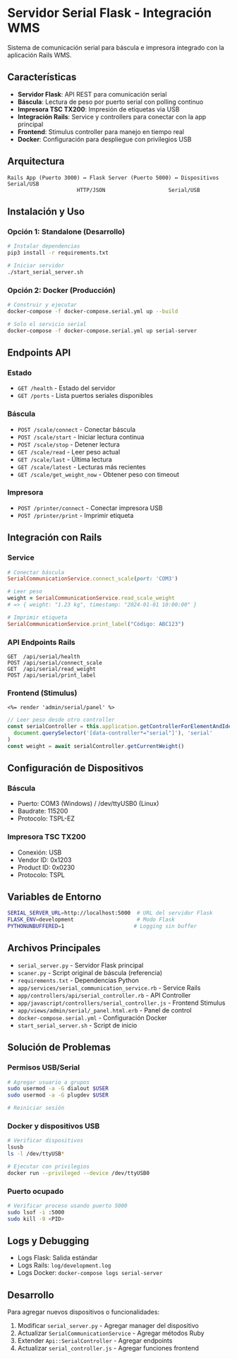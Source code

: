 # Servidor Serial Flask - Integración WMS

Sistema de comunicación serial para báscula e impresora integrado con la aplicación Rails WMS.

## Características

- **Servidor Flask**: API REST para comunicación serial
- **Báscula**: Lectura de peso por puerto serial con polling continuo
- **Impresora TSC TX200**: Impresión de etiquetas via USB
- **Integración Rails**: Service y controllers para conectar con la app principal
- **Frontend**: Stimulus controller para manejo en tiempo real
- **Docker**: Configuración para despliegue con privilegios USB

## Arquitectura

```
Rails App (Puerto 3000) ↔ Flask Server (Puerto 5000) ↔ Dispositivos Serial/USB
                      HTTP/JSON                    Serial/USB
```

## Instalación y Uso

### Opción 1: Standalone (Desarrollo)

```bash
# Instalar dependencias
pip3 install -r requirements.txt

# Iniciar servidor
./start_serial_server.sh
```

### Opción 2: Docker (Producción)

```bash
# Construir y ejecutar
docker-compose -f docker-compose.serial.yml up --build

# Solo el servicio serial
docker-compose -f docker-compose.serial.yml up serial-server
```

## Endpoints API

### Estado
- `GET /health` - Estado del servidor
- `GET /ports` - Lista puertos seriales disponibles

### Báscula
- `POST /scale/connect` - Conectar báscula
- `POST /scale/start` - Iniciar lectura continua
- `POST /scale/stop` - Detener lectura
- `GET /scale/read` - Leer peso actual
- `GET /scale/last` - Última lectura
- `GET /scale/latest` - Lecturas más recientes
- `GET /scale/get_weight_now` - Obtener peso con timeout

### Impresora
- `POST /printer/connect` - Conectar impresora USB
- `POST /printer/print` - Imprimir etiqueta

## Integración con Rails

### Service

```ruby
# Conectar báscula
SerialCommunicationService.connect_scale(port: 'COM3')

# Leer peso
weight = SerialCommunicationService.read_scale_weight
# => { weight: "1.23 kg", timestamp: "2024-01-01 10:00:00" }

# Imprimir etiqueta
SerialCommunicationService.print_label("Código: ABC123")
```

### API Endpoints Rails

```
GET  /api/serial/health
POST /api/serial/connect_scale
GET  /api/serial/read_weight
POST /api/serial/print_label
```

### Frontend (Stimulus)

```erb
<%= render 'admin/serial/panel' %>
```

```javascript
// Leer peso desde otro controller
const serialController = this.application.getControllerForElementAndIdentifier(
  document.querySelector('[data-controller*="serial"]'), 'serial'
)
const weight = await serialController.getCurrentWeight()
```

## Configuración de Dispositivos

### Báscula
- Puerto: COM3 (Windows) / /dev/ttyUSB0 (Linux)
- Baudrate: 115200
- Protocolo: TSPL-EZ

### Impresora TSC TX200
- Conexión: USB
- Vendor ID: 0x1203
- Product ID: 0x0230
- Protocolo: TSPL

## Variables de Entorno

```bash
SERIAL_SERVER_URL=http://localhost:5000  # URL del servidor Flask
FLASK_ENV=development                    # Modo Flask
PYTHONUNBUFFERED=1                      # Logging sin buffer
```

## Archivos Principales

- `serial_server.py` - Servidor Flask principal
- `scaner.py` - Script original de báscula (referencia)
- `requirements.txt` - Dependencias Python
- `app/services/serial_communication_service.rb` - Service Rails
- `app/controllers/api/serial_controller.rb` - API Controller
- `app/javascript/controllers/serial_controller.js` - Frontend Stimulus
- `app/views/admin/serial/_panel.html.erb` - Panel de control
- `docker-compose.serial.yml` - Configuración Docker
- `start_serial_server.sh` - Script de inicio

## Solución de Problemas

### Permisos USB/Serial
```bash
# Agregar usuario a grupos
sudo usermod -a -G dialout $USER
sudo usermod -a -G plugdev $USER

# Reiniciar sesión
```

### Docker y dispositivos USB
```bash
# Verificar dispositivos
lsusb
ls -l /dev/ttyUSB*

# Ejecutar con privilegios
docker run --privileged --device /dev/ttyUSB0
```

### Puerto ocupado
```bash
# Verificar proceso usando puerto 5000
sudo lsof -i :5000
sudo kill -9 <PID>
```

## Logs y Debugging

- Logs Flask: Salida estándar
- Logs Rails: `log/development.log`
- Logs Docker: `docker-compose logs serial-server`

## Desarrollo

Para agregar nuevos dispositivos o funcionalidades:

1. Modificar `serial_server.py` - Agregar manager del dispositivo
2. Actualizar `SerialCommunicationService` - Agregar métodos Ruby
3. Extender `Api::SerialController` - Agregar endpoints
4. Actualizar `serial_controller.js` - Agregar funciones frontend